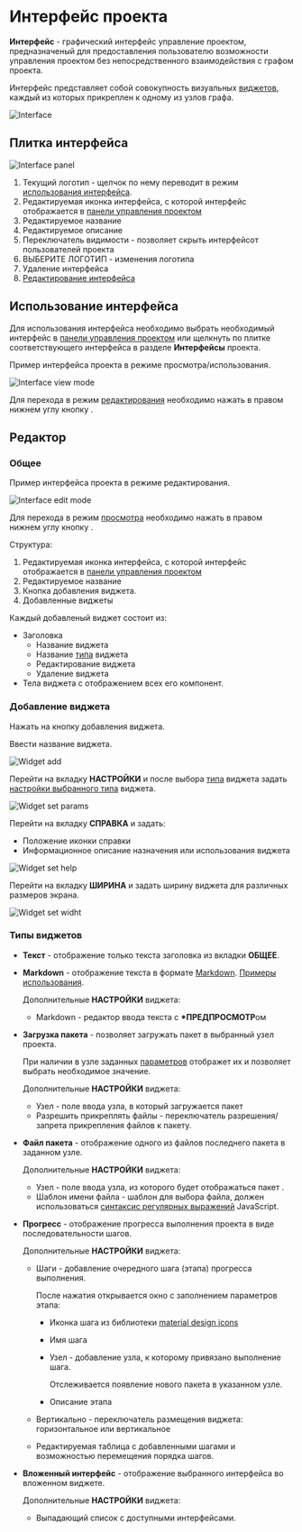 # Интерфейс проекта

**Интерфейс** - графический интерфейс управление проектом, предназначеный для предоставления пользователю возможности управления проектом без непосредственного взаимодействия с графом проекта.

Интерфейс представляет собой совокупность визуальных [виджетов](#типы-виджетов), каждый из которых прикреплен к одному из узлов графа.

![Interface](/images/common/interface.png)

## Плитка интерфейса

![Interface panel](/images/common/interface_panel.png)

1. Текущий логотип - щелчок по нему переводит в режим [использования интерфейса](#использование-интерфеиса).
2. Редактируемая иконка интерфейса, с которой интерфейс отображается в [панели управления проектом](./project.html#панель-управления-проектом)
3. Редактируемое название
4. Редактируемое описание
5. <span class="iconify-inline" data-icon="bi:toggle2-off"></span> Переключатель видимости - позволяет скрыть интерфейсот пользователей проекта
6. <span class="iconify-inline" data-icon="mdi:image"></span>ВЫБЕРИТЕ ЛОГОТИП - изменения логотипа
7. <span class="iconify-inline" data-icon="mdi:delete"></span> Удаление интерфейса
8. <span class="iconify-inline" data-icon="mdi:view-dashboard"></span> [Редактирование интерфейса](#редактор)

## Использование интерфейса

Для использования интерфейса необходимо выбрать необходимый интерфейс в [панели управления проектом](./project.html#панель-управления-проектом) или щелкнуть по плитке соответствующего интерфейса в разделе <span class="iconify-inline" data-icon="mdi:view-dashboard-edit"></span>**Интерфейсы** проекта.

Пример интерфейса проекта в режиме просмотра/использования.

![Interface view mode](/images/common/interface_view.png)

Для перехода в режим [редактирования](#редактор) необходимо нажать в правом нижнем углу кнопку <span class="iconify-inline" data-icon="mdi:view-dashboard-edit" style="color: white; background-color: red"></span>.

## Редактор

### Общее

Пример интерфейса проекта в режиме редактирования.

![Interface edit mode](/images/common/interface_edit.png)

Для перехода в режим [просмотра](#использование-интерфеиса) необходимо нажать в правом нижнем углу кнопку <span class="iconify-inline" data-icon="mdi:eye" style="color: white; background-color: red"></span>.

Структура:

1. Редактируемая иконка интерфейса, с которой интерфейс отображается в [панели управления проектом](./project.html#панель-управления-проектом)
2. Редактируемое название
3. <span class="iconify-inline" data-icon="mdi:view-grid-plus"></span> Кнопка добавления виджета.
4. Добавленные виджеты

Каждый добавленый виджет состоит из:

- <span class="iconify-inline" data-icon="mdi:drag"></span>Заголовка
  - Название виджета
  - Название [типа](#типы-виджетов) виджета
  - <span class="iconify-inline" data-icon="mdi:pencil"></span>Редактирование виджета
  - <span class="iconify-inline" data-icon="mdi:delete"></span> Удаление виджета
- Тела виджета с отображением всех его компонент.

### Добавление виджета

Нажать на кнопку <span class="iconify-inline" data-icon="mdi:view-grid-plus"></span> добавления виджета.

Ввести название виджета.

![Widget add](/images/common/interface_edit_add_widget.png)

Перейти на вкладку **НАСТРОЙКИ** и после выбора [типа](#типы-виджетов) виджета задать [настройки выбранного типа](#типы-виджетов) виджета.

![Widget set params](/images/common/interface_edit_add_widget_params.png)

Перейти на вкладку **СПРАВКА** и задать:

- Положение иконки справки
- Информационное описание назначения или использования виджета

![Widget set help](/images/common/interface_edit_add_widget_help.png)

Перейти на вкладку **ШИРИНА** и задать ширину виджета для различных размеров экрана.

![Widget set widht](/images/common/interface_edit_add_widget_width.png)

### Типы виджетов

- **Текст** - отображение только текста заголовка из вкладки **ОБЩЕЕ**.

- **Markdown** - отображение текста в формате [Markdown](https://daringfireball.net/projects/markdown/). [Примеры использования](https://quasarframework.github.io/quasar-ui-qmarkdown/examples).

  Дополнительные **НАСТРОЙКИ** виджета:

  - Markdown - редактор ввода текста с **\*ПРЕДПРОСМОТР**ом

- **Загрузка пакета** - позволяет загружать пакет в выбранный узел проекта.

  При наличии в узле заданных [параметров](./nodes.html#параметры) отображет их и позволяет выбрать необходимое значение.

  Дополнительные **НАСТРОЙКИ** виджета:

  - Узел - поле ввода узла, в который загружается пакет <span class="iconify-inline" data-icon="mdi:magnify"></span>
  - <span class="iconify-inline" data-icon="bi:toggle2-off"></span> Разрешить прикреплять файлы - переключатель разрешения/запрета прикрепления файлов к пакету.

- **Файл пакета** - отображение одного из файлов последнего пакета в заданном узле.

  Дополнительные **НАСТРОЙКИ** виджета:

  - Узел - поле ввода узла, из которого будет отображаться пакет <span class="iconify-inline" data-icon="mdi:magnify"></span>.
  - Шаблон имени файла - шаблон для выбора файла, должен использоваться [синтаксис регулярных выражений](https://developer.mozilla.org/ru/docs/Web/JavaScript/Reference/Global_Objects/RegExp) JavaScript.

- **Прогресс** - отображение прогресса выполнения проекта в виде последовательности шагов.

  Дополнительные **НАСТРОЙКИ** виджета:

  - Шаги <span class="iconify-inline" data-icon="mdi:add"></span> - добавление очередного шага (этапа) прогресса выполнения.

    После нажатия открывается окно с заполнением параметров этапа:

    - Иконка шага из библиотеки [material design icons](https://icon-sets.iconify.design/mdi/)
    - Имя шага
    - Узел <span class="iconify-inline" data-icon="mdi:magnify"></span> - добавление узла, к которому привязано выполнение шага.

      Отслеживается появление нового пакета в указанном узле.

    - Описание этапа

  - <span class="iconify-inline" data-icon="bi:toggle2-off"></span> Вертикально - переключатель размещения виджета: горизонтальное или вертикальное
  - Редактируемая таблица с добавленными шагами и возможностью перемещения <span class="iconify-inline" data-icon="mdi:drag"></span> порядка шагов.

- **Вложенный интерфейс** - отображение выбранного интерфейса во вложенном виджете.

  Дополнительные **НАСТРОЙКИ** виджета:

  - Выпадающий список <span class="iconify-inline" data-icon="mdi:menu-down"></span> с доступными интерфейсами.
